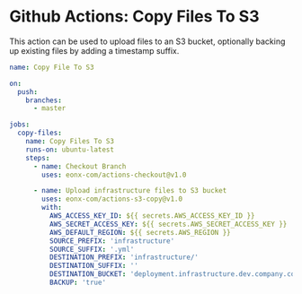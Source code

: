 # Github Actions: Copy Files To S3

This action can be used to upload files to
an S3 bucket, optionally backing up 
existing files by adding a timestamp
suffix.

```yaml
name: Copy File To S3

on:
  push:
    branches:
      - master

jobs:
  copy-files:
    name: Copy Files To S3
    runs-on: ubuntu-latest
    steps:
      - name: Checkout Branch
        uses: eonx-com/actions-checkout@v1.0

      - name: Upload infrastructure files to S3 bucket
        uses: eonx-com/actions-s3-copy@v1.0
        with:
          AWS_ACCESS_KEY_ID: ${{ secrets.AWS_ACCESS_KEY_ID }}
          AWS_SECRET_ACCESS_KEY: ${{ secrets.AWS_SECRET_ACCESS_KEY }}
          AWS_DEFAULT_REGION: ${{ secrets.AWS_REGION }}
          SOURCE_PREFIX: 'infrastructure'
          SOURCE_SUFFIX: '.yml'
          DESTINATION_PREFIX: 'infrastructure/'
          DESTINATION_SUFFIX: ''
          DESTINATION_BUCKET: 'deployment.infrastructure.dev.company.com'
          BACKUP: 'true'
```